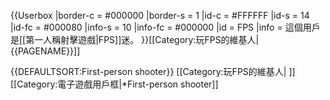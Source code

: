 {{Userbox
  |border-c = #000000
  |border-s = 1
  |id-c     = #FFFFFF
  |id-s     = 14
  |id-fc    = #000080
  |info-s   = 10
  |info-fc  = #000000 
  |id       = FPS
  |info     = 這個用戶是[[第一人稱射擊遊戲|FPS]]迷。
}}<includeonly>[[Category:玩FPS的維基人|{{PAGENAME}}]]</includeonly><noinclude>

{{DEFAULTSORT:First-person shooter}}
[[Category:玩FPS的維基人| ]]
[[Category:電子遊戲用戶框|*First-person shooter]]
</noinclude>